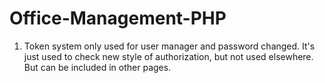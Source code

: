 # Office-Management-PHP

1. Token system only used for user manager and password changed. It's just used to check new style of authorization, but not used elsewhere. But can be included in other pages.
